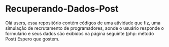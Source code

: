 # Recuperando-Dados-Post
Olá users, essa repositório contém códigos de uma atividade que fiz, uma simulação de recrutamento de programadores, aonde o usuário responde o formulário e seus dados são exibidos na página seguinte (php: método Post) Espero que gostem.
